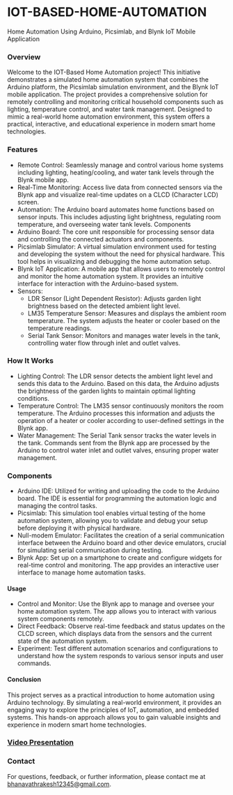 # IOT-BASED-HOME-AUTOMATION
Home Automation Using Arduino, Picsimlab, and Blynk IoT Mobile Application
### Overview
Welcome to the IOT-Based Home Automation project! This initiative demonstrates a simulated home automation system that combines the Arduino platform, the Picsimlab simulation environment, and the Blynk IoT mobile application. The project provides a comprehensive solution for remotely controlling and monitoring critical household components such as lighting, temperature control, and water tank management. Designed to mimic a real-world home automation environment, this system offers a practical, interactive, and educational experience in modern smart home technologies.

### Features 
* Remote Control: Seamlessly manage and control various home systems including lighting, heating/cooling, and water tank levels through the Blynk mobile app.
* Real-Time Monitoring: Access live data from connected sensors via the Blynk app and visualize real-time updates on a CLCD (Character LCD) screen.
* Automation: The Arduino board automates home functions based on sensor inputs. This includes adjusting light brightness, regulating room temperature, and overseeing water tank levels.
Components
* Arduino Board: The core unit responsible for processing sensor data and controlling the connected actuators and components.
* Picsimlab Simulator: A virtual simulation environment used for testing and developing the system without the need for physical hardware. This tool helps in visualizing and debugging the home automation setup.
* Blynk IoT Application: A mobile app that allows users to remotely control and monitor the home automation system. It provides an intuitive interface for interaction with the Arduino-based system.
* Sensors:
  * LDR Sensor (Light Dependent Resistor): Adjusts garden light brightness based on the detected ambient light level.
  * LM35 Temperature Sensor: Measures and displays the ambient room temperature. The system adjusts the heater or cooler based on the temperature readings.
  * Serial Tank Sensor: Monitors and manages water levels in the tank, controlling water flow through inlet and outlet valves.
### How It Works
* Lighting Control: The LDR sensor detects the ambient light level and sends this data to the Arduino. Based on this data, the Arduino adjusts the brightness of the garden lights to maintain optimal lighting conditions.
* Temperature Control: The LM35 sensor continuously monitors the room temperature. The Arduino processes this information and adjusts the operation of a heater or cooler according to user-defined settings in the Blynk app.
* Water Management: The Serial Tank sensor tracks the water levels in the tank. Commands sent from the Blynk app are processed by the Arduino to control water inlet and outlet valves, ensuring proper water management.
### Components
* Arduino IDE: Utilized for writing and uploading the code to the Arduino board. The IDE is essential for programming the automation logic and managing the control tasks.
* Picsimlab: This simulation tool enables virtual testing of the home automation system, allowing you to validate and debug your setup before deploying it with physical hardware.
* Null-modem Emulator: Facilitates the creation of a serial communication interface between the Arduino board and other device emulators, crucial for simulating serial communication during testing.
* Blynk App: Set up on a smartphone to create and configure widgets for real-time control and monitoring. The app provides an interactive user interface to manage home automation tasks.
#### Usage
* Control and Monitor: Use the Blynk app to manage and oversee your home automation system. The app allows you to interact with various system components remotely.
* Direct Feedback: Observe real-time feedback and status updates on the CLCD screen, which displays data from the sensors and the current state of the automation system.
* Experiment: Test different automation scenarios and configurations to understand how the system responds to various sensor inputs and user commands.
#### Conclusion
This project serves as a practical introduction to home automation using Arduino technology. By simulating a real-world environment, it provides an engaging way to explore the principles of IoT, automation, and embedded systems. This hands-on approach allows you to gain valuable insights and experience in modern smart home technologies.
### [Video Presentation](https://drive.google.com/file/d/1j7aGMAyDxYsEcB16z_w8Sk2TiBd3qKNW/view?usp=sharing)
### Contact
For questions, feedback, or further information, please contact me at bhanavathrakesh12345@gmail.com.
